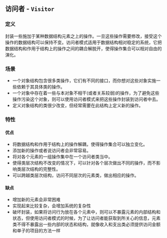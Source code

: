 ## 访问者 - `Visitor`

### 定义

封装一些施加于某种数据结构元素之上的操作。一旦这些操作需要修改，接受这个操作的数据结构可以保持不变。访问者模式适用于数据结构相对稳定的系统，它把数据结构和作用于结构上的操作之间的耦合解脱开，使得操作集合可以相对自由的演化。

### 场景

* 一个对象结构包含很多类操作，它们有不同的接口，而你想对这些对象实施一些依赖于其具体类的操作。
* 一个对象中存在着一些与本对象不相干(或者关系较弱)的操作，为了避免这些操作污染这个对象，则可以使用访问者模式来把这些操作封装到访问者中去。
* 定义对象结构的类很少改变，但经常需要在此结构上定义新的操作。

### 特性

#### 优点

* 将数据结构和作用于结构上的操作解耦，使得操作集合可以独立变化。
* 添加新的操作或者说访问者会非常容易。
* 将对各个元素的一组操作集中在一个访问者类当中。
* 使得类层次结构不改变的情况下，可以针对各个层次做出不同的操作，而不影响类层次结构的完整性。
* 可以跨越类层次结构，访问不同层次的元素类，做出相应的操作。

#### 缺点

* 增加新的元素会非常困难
* 实现起来比较复杂，会增加系统的复杂性
* 破坏封装，如果将访问行为放在各个元素中，则可以不暴露元素的内部结构和状态，但使用访问者模式的时候，为了让访问者能获取到所关心的信息，元素类不得不暴露出一些内部的状态和结构，就像收入和支出类必须提供访问金额和单子的项目的方法一样
